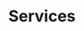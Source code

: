 ---
title: "Services"
description: "this is meta description"
draft: false
bg_image: "images/featue-bg.webp"
---